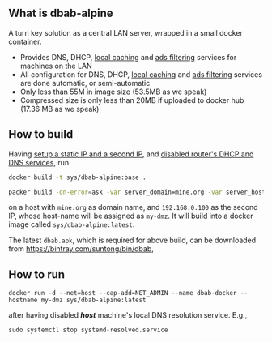 
## What is dbab-alpine

A turn key solution as a central LAN server, wrapped in a small docker container. 

- Provides DNS, DHCP, [local caching](https://en.wikipedia.org/wiki/Squid) and [ads filtering](https://github.com/suntong/dbab#advantages) services for machines on the LAN
- All configuration for DNS, DHCP, [local caching](https://en.wikipedia.org/wiki/Squid) and [ads filtering](https://github.com/suntong/dbab#advantages) services are done automatic, or semi-automatic
- Only less than 55M in image size (53.5MB as we speak)
- Compressed size is only less than 20MB if uploaded to docker hub (17.36 MB as we speak)


## How to build

Having [setup a static IP and a second IP](https://github.com/suntong/dbab/wiki/Dbab-From-Start-To-Finish#static-ip), and [disabled router's DHCP and DNS services](https://github.com/suntong/dbab-packer#synopsis), run

```sh
docker build -t sys/dbab-alpine:base .

packer build -on-error=ask -var server_domain=mine.org -var server_hostname=my-dmz -var server_ip=192.168.0.100 -var target_name=sys/dbab-alpine:latest dbab-docker.json
```

on a host with `mine.org` as domain name, and `192.168.0.100` as the second IP, whose host-name will be assigned as `my-dmz`. It will build into a docker image called `sys/dbab-alpine:latest`.

The latest `dbab.apk`, which is required for above build, can be downloaded from https://bintray.com/suntong/bin/dbab,

## How to run

    docker run -d --net=host --cap-add=NET_ADMIN --name dbab-docker --hostname my-dmz sys/dbab-alpine:latest

after having disabled ***host*** machine's local DNS resolution service. E.g.,

`sudo systemctl stop systemd-resolved.service`


